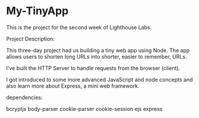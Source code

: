 # My-TinyApp

This is the project for the second week of Lighthouse Labs.

Project Description:

This three-day project had us building a tiny web app using Node. The app allows users to shorten long URLs into shorter, easier to remember, URLs.

I've built the HTTP Server to handle requests from the browser (client).

I got introduced to some more advanced JavaScript and node concepts and also learn more about Express, a mini web framework.


dependencies:

  bcryptjs
  body-parser
  cookie-parser
  cookie-session
  ejs
  express
